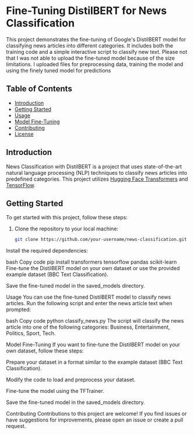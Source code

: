 # Fine-Tuning DistilBERT for News Classification


This project demonstrates the fine-tuning of Google's DistilBERT model for classifying news articles into different categories. It includes both the training code and a simple interactive script to classify new text.
Please not that I was not able to upload the fine-tuned model because of the size limitations. I uploaded files for preprocessing data, training the model and using the finely tuned model for predictions
## Table of Contents

- [Introduction](#introduction)
- [Getting Started](#getting-started)
- [Usage](#usage)
- [Model Fine-Tuning](#model-fine-tuning)
- [Contributing](#contributing)
- [License](#license)

## Introduction

News Classification with DistilBERT is a project that uses state-of-the-art natural language processing (NLP) techniques to classify news articles into predefined categories. This project utilizes [Hugging Face Transformers](https://huggingface.co/transformers/) and [TensorFlow](https://www.tensorflow.org/).

## Getting Started

To get started with this project, follow these steps:

1. Clone the repository to your local machine:

   ```bash
   git clone https://github.com/your-username/news-classification.git
Install the required dependencies:

bash
Copy code
pip install transformers tensorflow pandas scikit-learn
Fine-tune the DistilBERT model on your own dataset or use the provided example dataset (BBC Text Classification).

Save the fine-tuned model in the saved_models directory.

Usage
You can use the fine-tuned DistilBERT model to classify news articles. Run the following script and enter the news article text when prompted:

bash
Copy code
python classify_news.py
The script will classify the news article into one of the following categories: Business, Entertainment, Politics, Sport, Tech.

Model Fine-Tuning
If you want to fine-tune the DistilBERT model on your own dataset, follow these steps:

Prepare your dataset in a format similar to the example dataset (BBC Text Classification).

Modify the code to load and preprocess your dataset.

Fine-tune the model using the TFTrainer.

Save the fine-tuned model in the saved_models directory.

Contributing
Contributions to this project are welcome! If you find issues or have suggestions for improvements, please open an issue or create a pull request.

